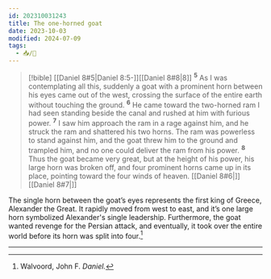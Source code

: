 ```yaml
---
id: 202310031243
title: The one-horned goat
date: 2023-10-03
modified: 2024-07-09
tags:
  - 📥/🌱
---
```


>[!bible] [[Daniel 8#5|Daniel 8:5-]][[Daniel 8#8|8]]
<sup><b>5</b></sup> As I was contemplating all this, suddenly a goat with a prominent horn between his eyes came out of the west, crossing the surface of the entire earth without touching the ground. <sup><b>6</b></sup> He came toward the two-horned ram I had seen standing beside the canal and rushed at him with furious power. <sup><b>7</b></sup> I saw him approach the ram in a rage against him, and he struck the ram and shattered his two horns. The ram was powerless to stand against him, and the goat threw him to the ground and trampled him, and no one could deliver the ram from his power. <sup><b>8</b></sup> Thus the goat became very great, but at the height of his power, his large horn was broken off, and four prominent horns came up in its place, pointing toward the four winds of heaven. [[Daniel 8#6|]][[Daniel 8#7|]]

The single horn between the goat’s eyes represents the first king of Greece, Alexander the Great. It rapidly moved from west to east, and it’s one large horn symbolized Alexander's single leadership. Furthermore, the goat wanted revenge for the Persian attack, and eventually, it took over the entire world before its horn was split into four.[^1]

---

[^1]: Walvoord, John F. *Daniel.*
